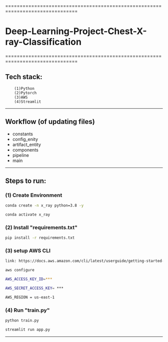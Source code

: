 ===============================================================================
# Deep-Learning-Project-Chest-X-ray-Classification
===============================================================================
## Tech stack:
        (1)Python
        (2)Pytorch
        (3)AWS
        (4)Streamlit
-------------------------------------------------------------------------------
## Workflow (of updating files)

- constants
- config_enity
- artifact_entity
- components
- pipeline
- main
-------------------------------------------------------------------------------

## Steps to run:

### (1) Create Environment
```bash
conda create -n x_ray python=3.8 -y
```
```bash
conda activate x_ray
```

### (2) Install "requirements.txt"
```bash
pip install -r requirements.txt
```

### (3) setup AWS CLI
```bash
link: https://docs.aws.amazon.com/cli/latest/userguide/getting-started-install.html

```
```bash
aws configure
```
```bash
AWS_ACCESS_KEY_ID=***

AWS_SECRET_ACCESS_KEY= ***

AWS_REGION = us-east-1
```

### (4) Run "train.py"
```bash
python train.py
```
```bash
streamlit run app.py
```
-------------------------------------------------------------------------------